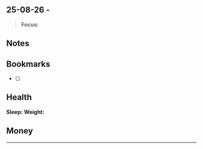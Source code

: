## 25-08-26 - 
> **Focus:** 


	
## Notes


## Bookmarks
- [ ] 

## Health
**Sleep:** 
**Weight:** 

## Money


---
